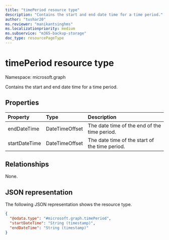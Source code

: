 ```yaml
---
title: "timePeriod resource type"
description: "Contains the start and end date time for a time period."
author: "tushar20"
ms.reviewer: "manikantsinghms"
ms.localizationpriority: medium
ms.subservice: "m365-backup-storage"
doc_type: resourcePageType
---
```


# timePeriod resource type

Namespace: microsoft.graph

Contains the start and end date time for a time period.

## Properties
|Property|Type|Description|
|:---|:---|:---|
|endDateTime|DateTimeOffset|The date time of the end of the time period.|
|startDateTime|DateTimeOffset|The date time of the start of the time period.|

## Relationships
None.

## JSON representation
The following JSON representation shows the resource type.
<!-- {
  "blockType": "resource",
  "@odata.type": "microsoft.graph.timePeriod"
}
-->
``` json
{
  "@odata.type": "#microsoft.graph.timePeriod",
  "startDateTime": "String (timestamp)",
  "endDateTime": "String (timestamp)"
}
```

